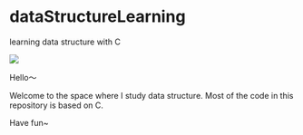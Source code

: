 # dataStructureLearning
learning data structure with C

![](https://img.shields.io/badge/DataStructure-C%2FC%2B%2B-yellowgreen?style=for-the-badge&logo=appveyor)

Hello～

Welcome to the space where I study data structure. Most of the code in this repository is based on C.

Have fun~
